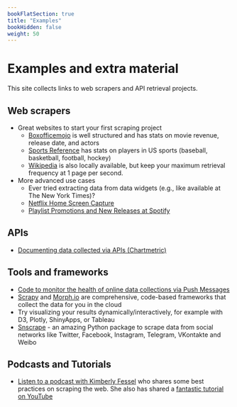 ```yaml
---
bookFlatSection: true
title: "Examples"
bookHidden: false
weight: 50
---
```


# Examples and extra material

This site collects links to web scrapers and API retrieval projects.

## Web scrapers
- Great websites to start your first scraping project
  - [Boxofficemojo](https://boxofficemojo.com) is well structured and has stats on movie revenue, release date, and actors
  - [Sports Reference](https://www.sports-reference.com) has stats on players in US sports (baseball, basketball, football, hockey)
  - [Wikipedia](https://wikipedia.com) is also locally available, but keep your maximum retrieval frequency at 1 page per second.
- More advanced use cases
  - Ever tried extracting data from data widgets (e.g., like available at The New York Times)?
  - [Netflix Home Screen Capture](https://github.com/hannesdatta/data-netflix)
  - [Playlist Promotions and New Releases at Spotify](https://github.com/hannesdatta/data-spotify-playlists-releases)

## APIs
- [Documenting data collected via APIs (Chartmetric)](https://github.com/hannesdatta/data-spotify-playlist-ecosystem)

## Tools and frameworks
- [Code to monitor the health of online data collections via Push Messages](https://github.com/hannesdatta/healthmonitor)
- [Scrapy](https://scrapy.com) and [Morph.io](https://morph.io) are comprehensive, code-based frameworks that collect the data for you in the cloud
- Try visualizing your results dynamically/interactively, for example with D3, Plotly, ShinyApps, or Tableau
- [Snscrape]((https://github.com/JustAnotherArchivist/snscrape)) - an amazing Python package to scrape data from social networks like Twitter, Facebook, Instagram, Telegram, VKontakte and Weibo

## Podcasts and Tutorials
- [Listen to a podcast with Kimberly Fessel](https://realpython.com/podcasts/rpp/12/) who shares some best practices on scraping the web. She also has shared a [fantastic tutorial on YouTube](https://www.youtube.com/watch?v=RUQWPJ1T6Zc&t=190s)

